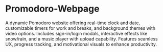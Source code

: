 # Promodoro-Webpage
A dynamic Pomodoro website offering real-time clock and date, customizable timers for work and breaks, and background themes with video options. Includes sign-in/login modals, interactive effects like snow/rain, and a music player with upload capability. Features seamless UX, progress tracking, and motivational visuals to enhance productivity.
